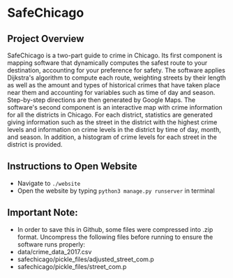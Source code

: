 SafeChicago
===========

## Project Overview
SafeChicago is a two-part guide to crime in Chicago. Its first component is mapping software that dynamically computes the safest route to your destination, accounting for your preference for safety. The software applies Dijkstra's algorithm to compute each route, weighting streets by their length as well as the amount and types of historical crimes that have taken place near them and accounting for variables such as time of day and season. Step-by-step directions are then generated by Google Maps. The software's second component is an interactive map with crime information for all the districts in Chicago. For each district, statistics are generated giving information such as the street in the district with the highest crime levels and information on crime levels in the district by time of day, month, and season. In addition, a histogram of crime levels for each street in the district is provided.

## Instructions to Open Website
- Navigate to `./website`
- Open the website by typing `python3 manage.py runserver` in terminal

## Important Note:
- In order to save this in Github, some files were compressed into .zip format. Uncompress the following files before running to ensure the software runs properly:
- data/crime_data_2017.csv
- safechicago/pickle_files/adjusted_street_com.p
- safechicago/pickle_files/street_com.p
